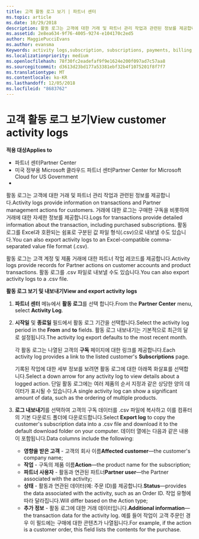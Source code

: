 ```yaml
---
title: 고객 활동 로그 보기 | 파트너 센터
ms.topic: article
ms.date: 10/29/2018
description: 활동 로그는 고객에 대한 거래 및 파트너 관리 작업과 관련된 정보를 제공합니다.
ms.assetid: 2e8ea634-9f76-4005-9274-e104170c2ed5
author: MaggiePucciEvans
ms.author: evansma
Keywords: activity logs,subscription, subscriptions, payments, billing, transactions
ms.localizationpriority: medium
ms.openlocfilehash: 78f30fc2eadefaf9f9e1624e200f097ad7c57aa8
ms.sourcegitcommit: d3613d23bd177a53381ebf32b4f1075201f8f7f7
ms.translationtype: MT
ms.contentlocale: ko-KR
ms.lasthandoff: 12/05/2018
ms.locfileid: "8683762"
---
```

# <a name="view-customer-activity-logs"></a><span data-ttu-id="f60ac-103">고객 활동 로그 보기</span><span class="sxs-lookup"><span data-stu-id="f60ac-103">View customer activity logs</span></span>

**<span data-ttu-id="f60ac-104">적용 대상</span><span class="sxs-lookup"><span data-stu-id="f60ac-104">Applies to</span></span>**

-  <span data-ttu-id="f60ac-105">파트너 센터</span><span class="sxs-lookup"><span data-stu-id="f60ac-105">Partner Center</span></span>
-  <span data-ttu-id="f60ac-106">미국 정부용 Microsoft 클라우드 파트너 센터</span><span class="sxs-lookup"><span data-stu-id="f60ac-106">Partner Center for Microsoft Cloud for US Government</span></span>
-  


<span data-ttu-id="f60ac-107">활동 로그는 고객에 대한 거래 및 파트너 관리 작업과 관련된 정보를 제공합니다.</span><span class="sxs-lookup"><span data-stu-id="f60ac-107">Activity logs provide information on transactions and Partner management actions for customers.</span></span> <span data-ttu-id="f60ac-108">거래에 대한 로그는 구매한 구독을 비롯하여 거래에 대한 자세한 정보를 제공합니다.</span><span class="sxs-lookup"><span data-stu-id="f60ac-108">Logs for transactions provide detailed information about the transaction, including purchased subscriptions.</span></span> <span data-ttu-id="f60ac-109">활동 로그를 Excel과 호환되는 쉼표로 구분된 값 파일 형식(.csv)으로 내보낼 수도 있습니다.</span><span class="sxs-lookup"><span data-stu-id="f60ac-109">You can also export activity logs to an Excel-compatible comma-separated value file format (.csv).</span></span>

<span data-ttu-id="f60ac-110">활동 로그는 고객 계정 및 제품 거래에 대한 파트너 작업 레코드를 제공합니다.</span><span class="sxs-lookup"><span data-stu-id="f60ac-110">Activity logs provide records for Partner actions on customer accounts and product transactions.</span></span> <span data-ttu-id="f60ac-111">활동 로그를 .csv 파일로 내보낼 수도 있습니다.</span><span class="sxs-lookup"><span data-stu-id="f60ac-111">You can also export activity logs to a .csv file.</span></span>

**<span data-ttu-id="f60ac-112">활동 로그 보기 및 내보내기</span><span class="sxs-lookup"><span data-stu-id="f60ac-112">View and export activity logs</span></span>**

1.  <span data-ttu-id="f60ac-113">**파트너 센터** 메뉴에서 **활동 로그**를 선택 합니다.</span><span class="sxs-lookup"><span data-stu-id="f60ac-113">From the **Partner Center** menu, select **Activity Log**.</span></span>
2.  <span data-ttu-id="f60ac-114">**시작일** 및 **종료일** 필드에서 활동 로그 기간을 선택합니다.</span><span class="sxs-lookup"><span data-stu-id="f60ac-114">Select the activity log period in the **From** and **to** fields.</span></span> <span data-ttu-id="f60ac-115">활동 로그 내보내기는 기본적으로 최근의 달로 설정됩니다.</span><span class="sxs-lookup"><span data-stu-id="f60ac-115">The activity log export defaults to the most recent month.</span></span>

    <span data-ttu-id="f60ac-116">각 활동 로그는 나열된 고객의 **구독** 페이지에 대한 링크를 제공합니다.</span><span class="sxs-lookup"><span data-stu-id="f60ac-116">Each activity log provides a link to the listed customer's **Subscriptions** page.</span></span>

    <span data-ttu-id="f60ac-117">기록된 작업에 대한 세부 정보를 보려면 활동 로그에 대한 아래쪽 화살표를 선택합니다.</span><span class="sxs-lookup"><span data-stu-id="f60ac-117">Select a down arrow for any activity log to view details about a logged action.</span></span> <span data-ttu-id="f60ac-118">단일 활동 로그에는 여러 제품의 순서 지정과 같은 상당한 양의 데이터가 표시될 수 있습니다.</span><span class="sxs-lookup"><span data-stu-id="f60ac-118">A single activity log can show a significant amount of data, such as the ordering of multiple products.</span></span>

3.  <span data-ttu-id="f60ac-119">**로그 내보내기**를 선택하여 고객의 구독 데이터를 .csv 파일에 복사하고 이를 컴퓨터의 기본 다운로드 폴더에 다운로드합니다.</span><span class="sxs-lookup"><span data-stu-id="f60ac-119">Select **Export log** to copy the customer's subscription data into a .csv file and download it to the default download folder on your computer.</span></span> <span data-ttu-id="f60ac-120">데이터 열에는 다음과 같은 내용이 포함됩니다.</span><span class="sxs-lookup"><span data-stu-id="f60ac-120">Data columns include the following:</span></span>
    -   <span data-ttu-id="f60ac-121">**영향을 받은 고객** - 고객의 회사 이름</span><span class="sxs-lookup"><span data-stu-id="f60ac-121">**Affected customer**—the customer's company name;</span></span>
    -   <span data-ttu-id="f60ac-122">**작업** - 구독의 제품 이름</span><span class="sxs-lookup"><span data-stu-id="f60ac-122">**Action**—the product name for the subscription;</span></span>
    -   <span data-ttu-id="f60ac-123">**파트너 사용자** - 활동과 연관된 파트너</span><span class="sxs-lookup"><span data-stu-id="f60ac-123">**Partner user**—the Partner associated with the activity;</span></span>
    -   <span data-ttu-id="f60ac-124">**상태** - 활동과 연관된 데이터(예: 주문 ID)를 제공합니다.</span><span class="sxs-lookup"><span data-stu-id="f60ac-124">**Status**—provides the data associated with the activity, such as an Order ID.</span></span> <span data-ttu-id="f60ac-125">작업 유형에 따라 달라집니다.</span><span class="sxs-lookup"><span data-stu-id="f60ac-125">Will differ based on the Action type;</span></span>
    -   <span data-ttu-id="f60ac-126">**추가 정보** - 활동 로그에 대한 거래 데이터입니다.</span><span class="sxs-lookup"><span data-stu-id="f60ac-126">**Additional information**—the transaction data for the activity log.</span></span> <span data-ttu-id="f60ac-127">예를 들어 작업이 고객 주문인 경우 이 필드에는 구매에 대한 콘텐츠가 나열됩니다.</span><span class="sxs-lookup"><span data-stu-id="f60ac-127">For example, if the action is a customer order, this field lists the contents for the purchase.</span></span>

 

 



